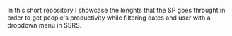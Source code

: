 In this short repository I showcase the lenghts that the SP goes throught in order to get people's productivity while filtering dates and user with
a dropdown menu in SSRS.
